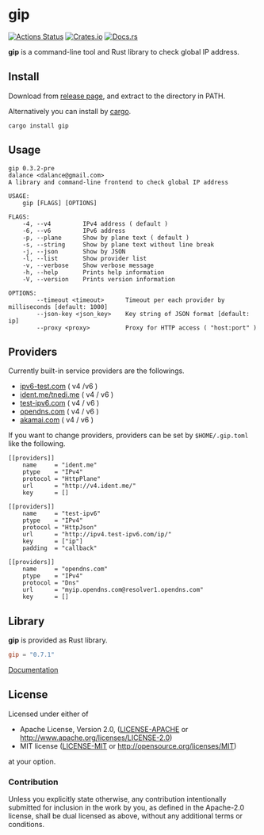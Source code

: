 # gip

[![Actions Status](https://github.com/dalance/gip/workflows/Regression/badge.svg)](https://github.com/dalance/gip/actions)
[![Crates.io](https://img.shields.io/crates/v/gip.svg)](https://crates.io/crates/gip)
[![Docs.rs](https://docs.rs/gip/badge.svg)](https://docs.rs/gip)

**gip** is a command-line tool and Rust library to check global IP address.

## Install
Download from [release page](https://github.com/dalance/gip/releases/latest), and extract to the directory in PATH.

Alternatively you can install by [cargo](https://crates.io).

```
cargo install gip
```

## Usage

```
gip 0.3.2-pre
dalance <dalance@gmail.com>
A library and command-line frontend to check global IP address

USAGE:
    gip [FLAGS] [OPTIONS]

FLAGS:
    -4, --v4         IPv4 address ( default )
    -6, --v6         IPv6 address
    -p, --plane      Show by plane text ( default )
    -s, --string     Show by plane text without line break
    -j, --json       Show by JSON
    -l, --list       Show provider list
    -v, --verbose    Show verbose message
    -h, --help       Prints help information
    -V, --version    Prints version information

OPTIONS:
        --timeout <timeout>      Timeout per each provider by milliseconds [default: 1000]
        --json-key <json_key>    Key string of JSON format [default: ip]
        --proxy <proxy>          Proxy for HTTP access ( "host:port" )
```

## Providers
Currently built-in service providers are the followings.

- [ipv6-test.com](http://ipv6-test.com) ( v4 /v6 )
- [ident.me/tnedi.me](http://api.ident.me) ( v4 / v6 )
- [test-ipv6.com](http://test-ipv6.com) ( v4 / v6 )
- [opendns.com](https://www.opendns.com) ( v4 / v6 )
- [akamai.com](https://developer.akamai.com) ( v4 / v6 )

If you want to change providers, providers can be set by `$HOME/.gip.toml` like the following.

```
[[providers]]
    name     = "ident.me"
    ptype    = "IPv4"
    protocol = "HttpPlane"
    url      = "http://v4.ident.me/"
    key      = []

[[providers]]
    name     = "test-ipv6"
    ptype    = "IPv4"
    protocol = "HttpJson"
    url      = "http://ipv4.test-ipv6.com/ip/"
    key      = ["ip"]
    padding  = "callback"

[[providers]]
    name     = "opendns.com"
    ptype    = "IPv4"
    protocol = "Dns"
    url      = "myip.opendns.com@resolver1.opendns.com"
    key      = []
```

## Library

**gip** is provided as Rust library.

```Cargo.toml
gip = "0.7.1"
```

[Documentation](https://docs.rs/gip)

## License

Licensed under either of

 * Apache License, Version 2.0, ([LICENSE-APACHE](LICENSE-APACHE) or http://www.apache.org/licenses/LICENSE-2.0)
 * MIT license ([LICENSE-MIT](LICENSE-MIT) or http://opensource.org/licenses/MIT)

at your option.

### Contribution

Unless you explicitly state otherwise, any contribution intentionally
submitted for inclusion in the work by you, as defined in the Apache-2.0
license, shall be dual licensed as above, without any additional terms or
conditions.
